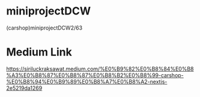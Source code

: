 # miniprojectDCW
(carshop)miniprojectDCW2/63
# Medium Link
https://siriluckraksawat.medium.com/%E0%B9%82%E0%B8%84%E0%B8%A3%E0%B8%87%E0%B8%87%E0%B8%B2%E0%B8%99-carshop-%E0%B8%94%E0%B9%89%E0%B8%A7%E0%B8%A2-nextjs-2e5219da1269
